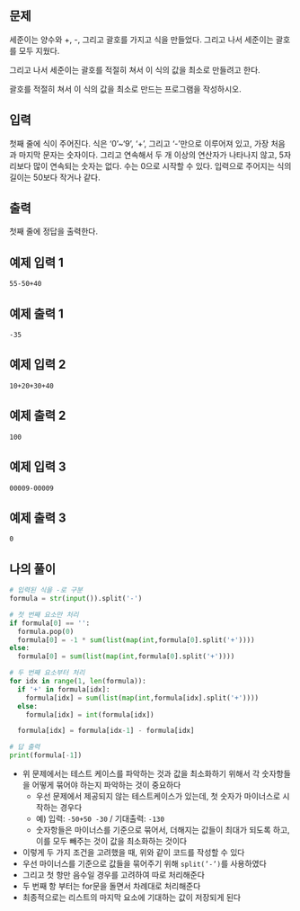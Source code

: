## 문제

세준이는 양수와 +, -, 그리고 괄호를 가지고 식을 만들었다. 그리고 나서 세준이는 괄호를 모두 지웠다.

그리고 나서 세준이는 괄호를 적절히 쳐서 이 식의 값을 최소로 만들려고 한다.

괄호를 적절히 쳐서 이 식의 값을 최소로 만드는 프로그램을 작성하시오.

## 입력

첫째 줄에 식이 주어진다. 식은 ‘0’~‘9’, ‘+’, 그리고 ‘-’만으로 이루어져 있고, 가장 처음과 마지막 문자는 숫자이다. 그리고 연속해서 두 개 이상의 연산자가 나타나지 않고, 5자리보다 많이 연속되는 숫자는 없다. 수는 0으로 시작할 수 있다. 입력으로 주어지는 식의 길이는 50보다 작거나 같다.

## 출력

첫째 줄에 정답을 출력한다.

## 예제 입력 1

```
55-50+40

```

## 예제 출력 1

```
-35

```

## 예제 입력 2

```
10+20+30+40

```

## 예제 출력 2

```
100

```

## 예제 입력 3

```
00009-00009

```

## 예제 출력 3

```
0
```

## 나의 풀이

```python
# 입력된 식을 -로 구분
formula = str(input()).split('-')

# 첫 번째 요소만 처리
if formula[0] == '':
  formula.pop(0)
  formula[0] = -1 * sum(list(map(int,formula[0].split('+'))))
else:
  formula[0] = sum(list(map(int,formula[0].split('+'))))

# 두 번째 요소부터 처리
for idx in range(1, len(formula)):
  if '+' in formula[idx]:
    formula[idx] = sum(list(map(int,formula[idx].split('+'))))
  else:
    formula[idx] = int(formula[idx])

  formula[idx] = formula[idx-1] - formula[idx]

# 답 출력
print(formula[-1])
```

- 위 문제에서는 테스트 케이스를 파악하는 것과 값을 최소화하기 위해서 각 숫자항들을 어떻게 묶어야 하는지 파악하는 것이 중요하다
    - 우선 문제에서 제공되지 않는 테스트케이스가 있는데, 첫 숫자가 마이너스로 시작하는 경우다
    - 예) 입력: `-50+50 -30` / 기대출력: `-130`
    - 숫자항들은 마이너스를 기준으로 묶어서, 더해지는 값들이 최대가 되도록 하고, 이를 모두 빼주는 것이 값을 최소화하는 것이다
- 이렇게 두 가지 조건을 고려했을 때, 위와 같이 코드를 작성할 수 있다
- 우선 마이너스를 기준으로 값들을 묶어주기 위해 `split(’-’)`를 사용하였다
- 그리고 첫 항만 음수일 경우를 고려하여 따로 처리해준다
- 두 번째 항 부터는 for문을 돌면서 차례대로 처리해준다
- 최종적으로는 리스트의 마지막 요소에 기대하는 값이 저장되게 된다
